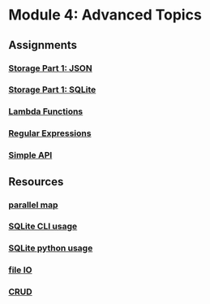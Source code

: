 # Module 4: Advanced Topics

## Assignments
### [Storage Part 1: JSON](assignments/storage_part1_json.md)
### [Storage Part 1: SQLite](assignments/storage_part2_sqlite.md)
### [Lambda Functions](assignments/lambda_functions.md)
### [Regular Expressions](assignments/regex.md)
### [Simple API](assignments/simple_api.md)

## Resources
### [parallel map](resources/parallel_map.py)
### [SQLite CLI usage](resources/sqlite_cli_usage.md)
### [SQLite python usage](resources/sqlite_python_usage.md)
### [file IO](resources/file_io.md)
### [CRUD](resources/crud.md)
